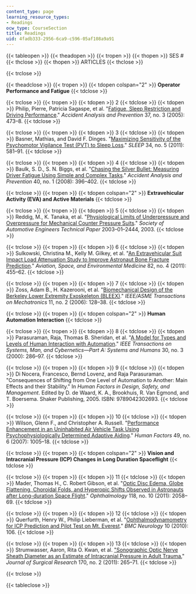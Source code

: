 ```yaml
---
content_type: page
learning_resource_types:
- Readings
ocw_type: CourseSection
title: Readings
uid: 4fadb333-2956-6ca9-c596-05af108a9a91
---
```


{{< tableopen >}}
{{< theadopen >}}
{{< tropen >}}
{{< thopen >}}
SES #
{{< thclose >}}
{{< thopen >}}
ARTICLES
{{< thclose >}}

{{< trclose >}}

{{< theadclose >}}
{{< tropen >}}
{{< tdopen colspan="2" >}}
**Operator Performance and Fatigue**
{{< tdclose >}}

{{< trclose >}}
{{< tropen >}}
{{< tdopen >}}
2
{{< tdclose >}}
{{< tdopen >}}
Philip, Pierre, Patricia Sagaspe, et al. "[Fatigue, Sleep Restriction and Driving Performance](http://www.ncbi.nlm.nih.gov/pubmed/15784201)." _Accident Analysis and Prevention_ 37, no. 3 (2005): 473–8.
{{< tdclose >}}

{{< trclose >}}
{{< tropen >}}
{{< tdopen >}}
3
{{< tdclose >}}
{{< tdopen >}}
Basner, Mathias, and David F. Dinges. "[Maximizing Sensitivity of the Psychomotor Vigilance Test (PVT) to Sleep Loss](http://www.ncbi.nlm.nih.gov/pubmed/21532951)." _SLEEP_ 34, no. 5 (2011): 581–91.
{{< tdclose >}}

{{< trclose >}}
{{< tropen >}}
{{< tdopen >}}
4
{{< tdclose >}}
{{< tdopen >}}
Baulk, S. D., S. N. Biggs, et al. "[Chasing the Silver Bullet: Measuring Driver Fatigue Using Simple and Complex Tasks](http://dx.doi.org/10.1016/S0009-2541(99)00083-2)." _Accident Analysis and Prevention_ 40, no. 1 (2008): 396–402.
{{< tdclose >}}

{{< trclose >}}
{{< tropen >}}
{{< tdopen colspan="2" >}}
**Extravehicular Activity (EVA) and Active Materials**
{{< tdclose >}}

{{< trclose >}}
{{< tropen >}}
{{< tdopen >}}
5
{{< tdclose >}}
{{< tdopen >}}
Reddig, M., K. Tanaka, et al. "[Physiological Limits of Underpressure and Overpressure for Mechanical Counter Pressure Suits](http://papers.sae.org/2003-01-2444/)." _Society of Automotive Engineers Technical Paper_ 2003–01–2444, 2003.
{{< tdclose >}}

{{< trclose >}}
{{< tropen >}}
{{< tdopen >}}
6
{{< tdclose >}}
{{< tdopen >}}
Sulkowski, Christina M., Kelly M. Gilkey, et al. "[An Extravehicular Suit Impact Load Attenuation Study to Improve Astronaut Bone Fracture Prediction](http://www.ingentaconnect.com/content/asma/asem/2011/00000082/00000004/art00007)." _Aviation, Space, and Environmental Medicine_ 82, no. 4 (2011): 455–62.
{{< tdclose >}}

{{< trclose >}}
{{< tropen >}}
{{< tdopen >}}
7
{{< tdclose >}}
{{< tdopen >}}
Zoss, Adam B., H. Kazerooni, et al. "[Biomechanical Design of the Berkeley Lower Extremity Exoskeleton (BLEEX)](http://ieeexplore.ieee.org/xpl/articleDetails.jsp?arnumber=1618670)." _IEEE/ASME Transactions on Mechatronics_ 11, no. 2 (2006): 128–38.
{{< tdclose >}}

{{< trclose >}}
{{< tropen >}}
{{< tdopen colspan="2" >}}
**Human Automation Interaction**
{{< tdclose >}}

{{< trclose >}}
{{< tropen >}}
{{< tdopen >}}
8
{{< tdclose >}}
{{< tdopen >}}
Parasuraman, Raja, Thomas B. Sheridan, et al. "[A Model for Types and Levels of Human Interaction with Automation](http://ieeexplore.ieee.org/xpl/freeabs_all.jsp?arnumber=844354)." _IEEE Transactions on Systems, Man, and Cybernetics—Part A: Systems and Humans_ 30, no. 3 (2000): 286–97.
{{< tdclose >}}

{{< trclose >}}
{{< tropen >}}
{{< tdopen >}}
9
{{< tdclose >}}
{{< tdopen >}}
Di Nocera, Francesco, Bernd Lovenz, and Raja Parasuraman. "Consequences of Shifting from One Level of Automation to Another: Main Effects and their Stability." In _Human Factors in Design, Safety, and Management_. Edited by D. de Waard, K. A., Brookhuis, R. Van Egmond, and T. Boersema. Shaker Publishing, 2005. ISBN: 9789042302693.
{{< tdclose >}}

{{< trclose >}}
{{< tropen >}}
{{< tdopen >}}
10
{{< tdclose >}}
{{< tdopen >}}
Wilson, Glenn F., and Christopher A. Russell. "[Performance Enhancement in an Uninhabited Air Vehicle Task Using Psychophysiologically Determined Adaptive Aiding](http://www.ncbi.nlm.nih.gov/pubmed/18074700)." _Human Factors_ 49, no. 6 (2007): 1005–18.
{{< tdclose >}}

{{< trclose >}}
{{< tropen >}}
{{< tdopen colspan="2" >}}
**Vision and Intracranial Pressure (ICP) Changes in Long Duration Spaceflight**
{{< tdclose >}}

{{< trclose >}}
{{< tropen >}}
{{< tdopen >}}
11
{{< tdclose >}}
{{< tdopen >}}
Mader, Thomas H., C. Robert Gibson, et al. "[Optic Disc Edema, Globe Flattening, Choroidal Folds, and Hyperopic Shifts Observed in Astronauts after Long-duration Space Flight](http://www.ncbi.nlm.nih.gov/pubmed/21849212)." _Ophthalmology_ 118, no. 10 (2011): 2058–69.
{{< tdclose >}}

{{< trclose >}}
{{< tropen >}}
{{< tdopen >}}
12
{{< tdclose >}}
{{< tdopen >}}
Querfurth, Henry W., Philip Lieberman, et al. "[Ophthalmodynamometry for ICP Prediction and Pilot Test on Mt. Everest](http://www.biomedcentral.com/1471-2377/10/106)." _BMC Neurology_ 10 (2010): 106.
{{< tdclose >}}

{{< trclose >}}
{{< tropen >}}
{{< tdopen >}}
13
{{< tdclose >}}
{{< tdopen >}}
Strumwasser, Aaron, Rita O. Kwan, et al. ["Sonographic Optic Nerve Sheath Diameter as an Estimate of Intracranial Pressure in Adult Trauma.](http://dx.doi.org/10.1016/j.jss.2011.03.009)" _Journal of Surgical Research_ 170, no. 2 (2011): 265–71.
{{< tdclose >}}

{{< trclose >}}

{{< tableclose >}}